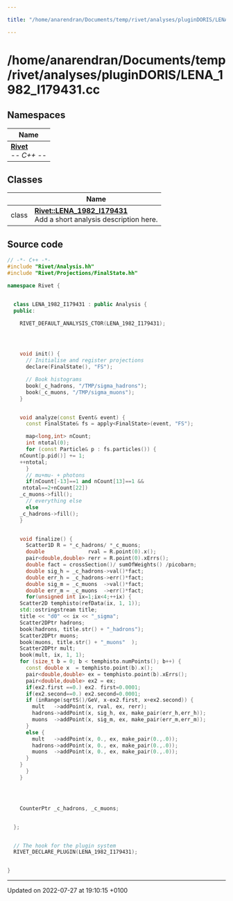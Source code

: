 ```yaml
---

title: "/home/anarendran/Documents/temp/rivet/analyses/pluginDORIS/LENA_1982_I179431.cc"

---
```


# /home/anarendran/Documents/temp/rivet/analyses/pluginDORIS/LENA_1982_I179431.cc



## Namespaces

| Name           |
| -------------- |
| **[Rivet](http://example.org/namespaces/namespacerivet/)** <br>-*- C++ -*-  |

## Classes

|                | Name           |
| -------------- | -------------- |
| class | **[Rivet::LENA_1982_I179431](http://example.org/classes/classrivet_1_1lena__1982__i179431/)** <br>Add a short analysis description here.  |




## Source code

```cpp
// -*- C++ -*-
#include "Rivet/Analysis.hh"
#include "Rivet/Projections/FinalState.hh"

namespace Rivet {


  class LENA_1982_I179431 : public Analysis {
  public:

    RIVET_DEFAULT_ANALYSIS_CTOR(LENA_1982_I179431);




    void init() {
      // Initialise and register projections
      declare(FinalState(), "FS");

      // Book histograms
      book(_c_hadrons, "/TMP/sigma_hadrons");
      book(_c_muons, "/TMP/sigma_muons");
    }


    void analyze(const Event& event) {
      const FinalState& fs = apply<FinalState>(event, "FS");

      map<long,int> nCount;
      int ntotal(0);
      for (const Particle& p : fs.particles()) {
    nCount[p.pid()] += 1;
    ++ntotal;
      }
      // mu+mu- + photons
      if(nCount[-13]==1 and nCount[13]==1 &&
     ntotal==2+nCount[22])
    _c_muons->fill();
      // everything else
      else
    _c_hadrons->fill();
    }


    void finalize() {
      Scatter1D R = *_c_hadrons/ *_c_muons;
      double              rval = R.point(0).x();
      pair<double,double> rerr = R.point(0).xErrs();
      double fact = crossSection()/ sumOfWeights() /picobarn;
      double sig_h = _c_hadrons->val()*fact;
      double err_h = _c_hadrons->err()*fact;
      double sig_m = _c_muons  ->val()*fact;
      double err_m = _c_muons  ->err()*fact;
      for(unsigned int ix=1;ix<4;++ix) {
    Scatter2D temphisto(refData(ix, 1, 1));
    std::ostringstream title;
    title << "d0" << ix << "_sigma";
    Scatter2DPtr hadrons;
    book(hadrons, title.str() + "_hadrons");
    Scatter2DPtr muons;
    book(muons, title.str() + "_muons"  );
    Scatter2DPtr mult;
    book(mult, ix, 1, 1);
    for (size_t b = 0; b < temphisto.numPoints(); b++) {
      const double x  = temphisto.point(b).x();
      pair<double,double> ex = temphisto.point(b).xErrs();
      pair<double,double> ex2 = ex;
      if(ex2.first ==0.) ex2. first=0.0001;
      if(ex2.second==0.) ex2.second=0.0001;
      if (inRange(sqrtS()/GeV, x-ex2.first, x+ex2.second)) {
        mult   ->addPoint(x, rval, ex, rerr);
        hadrons->addPoint(x, sig_h, ex, make_pair(err_h,err_h));
        muons  ->addPoint(x, sig_m, ex, make_pair(err_m,err_m));
      }
      else {
        mult   ->addPoint(x, 0., ex, make_pair(0.,.0));
        hadrons->addPoint(x, 0., ex, make_pair(0.,.0));
        muons  ->addPoint(x, 0., ex, make_pair(0.,.0));
      }
    }
      }
    }




    CounterPtr _c_hadrons, _c_muons;


  };


  // The hook for the plugin system
  RIVET_DECLARE_PLUGIN(LENA_1982_I179431);


}
```


-------------------------------

Updated on 2022-07-27 at 19:10:15 +0100
